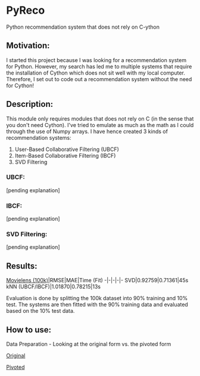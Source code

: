 # PyReco
Python recommendation system that does not rely on C-ython

## Motivation:
I started this project because I was looking for a recommendation system for Python. However, my search has led me to multiple systems that require the installation of Cython which does not sit well with my local computer. Therefore, I set out to code out a recommendation system without the need for Cython! 

## Description:
This module only requires modules that does not rely on C (in the sense that you don't need Cython). I've tried to emulate as much as the math as I could through the use of Numpy arrays. I have hence created 3 kinds of recommendation systems:
 
1. User-Based Collaborative Filtering (UBCF)
2. Item-Based Collaborative Filtering (IBCF)
3. SVD Filtering

### UBCF:
[pending explanation]


### IBCF:
[pending explanation]


### SVD Filtering:
[pending explanation]

## Results:
[Movielens (100k)](https://grouplens.org/datasets/movielens/100k/)|RMSE|MAE|Time (Fit)
-|-|-|-|-
SVD|0.92759|0.71361|45s
kNN (UBCF/IBCF)|1.01870|0.78215|13s

Evaluation is done by splitting the 100k dataset into 90% training and 10% test. The systems are then fitted with the 90% training data and evaluated based on the 10% test data.

## How to use:

Data Preparation - Looking at the original form vs. the pivoted form

[Original]()

[Pivoted]()
